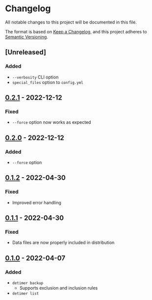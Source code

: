 # Changelog
All notable changes to this project will be documented in this file.

The format is based on [Keep a Changelog](https://keepachangelog.com/en/1.0.0/),
and this project adheres to [Semantic Versioning](https://semver.org/spec/v2.0.0.html).

## [Unreleased]
### Added
- `--verbosity` CLI option
- `special_files` option to `config.yml`

## [0.2.1] - 2022-12-12
### Fixed
- `--force` option now works as expected

## [0.2.0] - 2022-12-12
### Added
- `--force` option

## [0.1.2] - 2022-04-30
### Fixed
- Improved error handling

## [0.1.1] - 2022-04-30
### Fixed
- Data files are now properly included in distribution

## [0.1.0] - 2022-04-07
### Added
- `detimer backup`
  - Supports exclusion and inclusion rules
- `detimer list`

[0.2.1]: https://github.com/clabe45/detimer/compare/v0.2.0...v0.2.1
[0.2.0]: https://github.com/clabe45/detimer/compare/v0.1.2...v0.2.0
[0.1.2]: https://github.com/clabe45/detimer/compare/v0.1.1...v0.1.2
[0.1.1]: https://github.com/clabe45/detimer/compare/v0.1.0...v0.1.1
[0.1.0]: https://github.com/clabe45/detimer/releases/tag/v0.1.0
